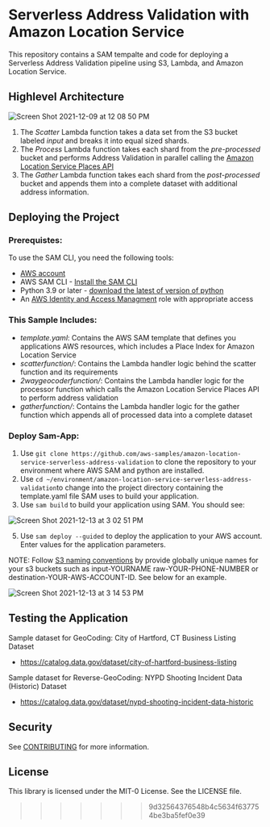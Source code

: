 # Serverless Address Validation with Amazon Location Service

This repository contains a SAM tempalte and code for deploying a Serverless Address Validation pipeline using S3, Lambda, and Amazon Location Service.

## Highlevel Architecture
![Screen Shot 2021-12-09 at 12 08 50 PM](https://user-images.githubusercontent.com/73195085/145862737-42331c9c-ccee-4553-b915-6bb27bb39a30.png)



  1.	The *Scatter* Lambda function takes a data set from the S3 bucket labeled *input* and breaks it into equal sized shards. 
  2.	The *Process* Lambda function takes each shard from the *pre-processed* bucket and performs Address Validation in parallel calling the [Amazon Location Service Places API](https://docs.aws.amazon.com/location-places/latest/APIReference/Welcome.html)
  3.	The *Gather* Lambda function takes each shard from the *post-processed* bucket and appends them into a complete dataset with additional address information.


## Deploying the Project
### Prerequistes:

To use the SAM CLI, you need the following tools:
  - [AWS account](https://aws.amazon.com/free/?trk=ps_a134p000003yBfsAAE&trkCampaign=acq_paid_search_brand&sc_channel=ps&sc_campaign=acquisition_US&sc_publisher=google&sc_category=core&sc_country=US&sc_geo=NAMER&sc_outcome=acq&sc_detail=%2Baws%20%2Baccount&sc_content=Account_bmm&sc_segment=438195700994&sc_medium=ACQ-P%7CPS-GO%7CBrand%7CDesktop%7CSU%7CAWS%7CCore%7CUS%7CEN%7CText&s_kwcid=AL!4422!3!438195700994!b!!g!!%2Baws%20%2Baccount&ef_id=Cj0KCQjwsuP5BRCoARIsAPtX_wEmxImXtbdvL3n4ntAafj32KMc_sXL9Z-o8FyXVQzPk7w__h2FMje0aAhOFEALw_wcB:G:s&s_kwcid=AL!4422!3!438195700994!b!!g!!%2Baws%20%2Baccount&all-free-tier.sort-by=item.additionalFields.SortRank&all-free-tier.sort-order=asc&awsf.Free%20Tier%20Types=*all&awsf.Free%20Tier%20Categories=*all) 
  - AWS SAM CLI - [Install the SAM CLI](https://docs.aws.amazon.com/serverless-application-model/latest/developerguide/serverless-sam-cli-install.html)
  - Python 3.9 or later - [download the latest of version of python](https://www.python.org/downloads/) 
  - An [AWS Identity and Access Managment](https://aws.amazon.com/iam/) role with appropriate access

### This Sample Includes: 
  - *template.yaml*: Contains the AWS SAM template that defines you applications AWS resources, which includes a Place Index for Amazon Location Service
  - *scatterfunction/*: Contains the Lambda handler logic behind the scatter function and its requirements 
  - *2waygeocoderfunction/*: Contains the Lambda handler logic for the processor function which calls the Amazon Location Service Places API to perform address   validation
  - *gatherfunction/*: Contains the Lambda handler logic for the gather function which appends all of processed data into a complete dataset

### Deploy Sam-App:
1. Use `git clone https://github.com/aws-samples/amazon-location-service-serverless-address-validation` to clone the repository to your environment where AWS SAM and python are installed.
2. Use ``cd ~/environment/amazon-location-service-serverless-address-validation``to change into the project directory containing the template.yaml file SAM uses to build your application. 
3. Use ``sam build`` to build your application using SAM. You should see:

![Screen Shot 2021-12-13 at 3 02 51 PM](https://user-images.githubusercontent.com/73195085/145883002-b2570833-c2ff-406a-9402-b23c2a366dd0.png)


5. Use `sam deploy --guided` to deploy the application to your AWS account. Enter values for the application parameters. 
    
NOTE: Follow [S3 naming conventions](https://docs.aws.amazon.com/AmazonS3/latest/userguide/bucketnamingrules.html) by provide globally unique names for your s3 buckets such as input-YOURNAME raw-YOUR-PHONE-NUMBER or destination-YOUR-AWS-ACCOUNT-ID. See below for an example.

![Screen Shot 2021-12-13 at 3 14 53 PM](https://user-images.githubusercontent.com/73195085/145882895-0284be51-3890-468d-80cc-7ffe55ca18e8.png)






## Testing the Application

Sample dataset for GeoCoding: City of Hartford, CT Business Listing Dataset
 - https://catalog.data.gov/dataset/city-of-hartford-business-listing

Sample dataset for Reverse-GeoCoding: NYPD Shooting Incident Data (Historic) Dataset
 - https://catalog.data.gov/dataset/nypd-shooting-incident-data-historic


## Security

See [CONTRIBUTING](CONTRIBUTING.md#security-issue-notifications) for more information.

## License

This library is licensed under the MIT-0 License. See the LICENSE file.
>>>>>>> 9d32564376548b4c5634f637754be3ba5fef0e39

